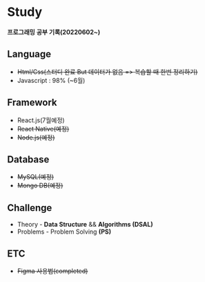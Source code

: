 # Study
**프로그래밍 공부 기록(20220602~)**

## Language
+ ~~Html/Css(스터디 완료 But 데이터가 없음 => 복습할 때 한번 정리하기)~~
+ Javascript : 98% (~6월)

## Framework
+ React.js(7월예정)
+ ~~React Native(예정)~~
+ ~~Node.js(예정)~~

## Database
+ ~~MySQL(예정)~~
+ ~~Mongo DB(예정)~~

## Challenge
+ Theory - **Data Structure** && **Algorithms (DSAL)** 
+ Problems - Problem Solving **(PS)**

## ETC
+ ~~Figma 사용법(completed)~~
